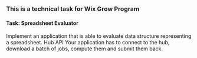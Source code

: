 ### This is a technical task for Wix Grow Program
#### Task: Spreadsheet Evaluator
Implement an application that is able to evaluate data structure representing a spreadsheet.
Hub API
Your application has to connect to the hub, download a batch of jobs, compute them and submit
them back.